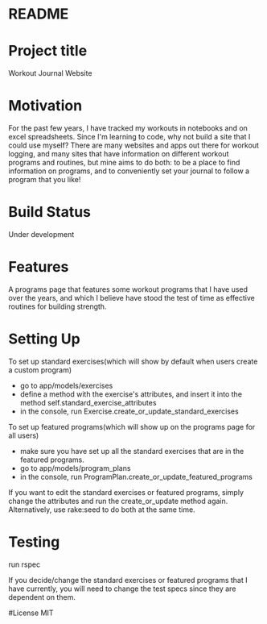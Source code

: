 # README

# Project title
Workout Journal Website

# Motivation
For the past few years, I have tracked my workouts in notebooks and on excel spreadsheets. Since I'm learning to code, why not build a site that I could use myself? There are many websites and apps out there for workout logging, and many sites that have information on different workout programs and routines, but mine aims to do both: to be a place to find information on programs, and to conveniently set your journal to follow a program that you like!

# Build Status
Under development

# Features
A programs page that features some workout programs that I have used over the years, and which I believe have stood the test of time as effective routines for building strength.

# Setting Up
To set up standard exercises(which will show by default when users create a custom program)
  - go to app/models/exercises
  - define a method with the exercise's attributes, and insert it into the method self.standard_exercise_attributes
  - in the console, run Exercise.create_or_update_standard_exercises

To set up featured programs(which will show up on the programs page for all users)
  - make sure you have set up all the standard exercises that are in the featured programs.
  - go to app/models/program_plans
  - in the console, run ProgramPlan.create_or_update_featured_programs

If you want to edit the standard exercises or featured programs, simply change the attributes and run the create_or_update method again. Alternatively, use rake:seed to do both at the same time.

# Testing
run rspec

If you decide/change the standard exercises or featured programs that I have currently, you will need to change the test specs since they are dependent on them.


#License
MIT
